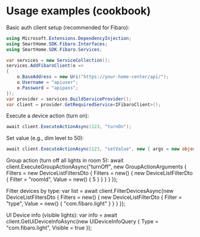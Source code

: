 # Usage examples (cookbook)

Basic auth client setup (recommended for Fibaro):

```csharp
using Microsoft.Extensions.DependencyInjection;
using SmartHome.SDK.Fibaro.Interfaces;
using SmartHome.SDK.Fibaro.Services;

var services = new ServiceCollection();
services.AddFibaroClient(o =>
{
    o.BaseAddress = new Uri("https://your-home-center/api/");
    o.Username = "apiuser";
    o.Password = "apipass";
});
var provider = services.BuildServiceProvider();
var client = provider.GetRequiredService<IFibaroClient>();
```

Execute a device action (turn on):

```csharp
await client.ExecuteActionAsync(123, "turnOn");
```

Set value (e.g., dim level to 50):

```csharp
await client.ExecuteActionAsync(123, "setValue", new { args = new object[] { 50 } });
```

Group action (turn off all lights in room 5):
await client.ExecuteGroupActionAsync("turnOff", new GroupActionArguments
{
    Filters = new DeviceListFiltersDto
    {
        Filters = new() { new DeviceListFilterDto { Filter = "roomId", Value = new() { 5 } } }
    }
});

Filter devices by type:
var list = await client.FilterDevicesAsync(new DeviceListFiltersDto
{
    Filters = new() { new DeviceListFilterDto { Filter = "type", Value = new() { "com.fibaro.light" } } }
});

UI Device info (visible lights):
var info = await client.GetUiDeviceInfoAsync(new UiDeviceInfoQuery
{
    Type = "com.fibaro.light",
    Visible = true
});
